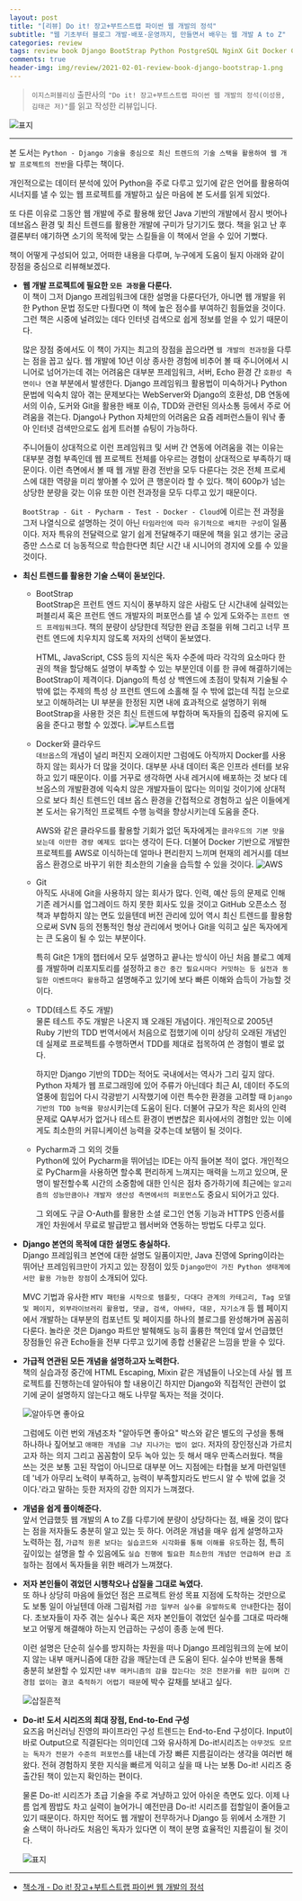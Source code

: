 ```yaml
---  
layout: post  
title: "[리뷰] Do it! 장고+부트스트랩 파이썬 웹 개발의 정석"  
subtitle: "웹 기초부터 블로그 개발·배포·운영까지, 만들면서 배우는 웹 개발 A to Z"  
categories: review  
tags: review book Django BootStrap Python PostgreSQL NginX Git Docker Cloud Pycharm HTTPS TDD O-Auth    
comments: true  
header-img: img/review/2021-02-01-review-book-django-bootstrap-1.png
---  
```

  
> `이지스퍼블리싱` 출판사의 `"Do it! 장고+부트스트랩 파이썬 웹 개발의 정석(이성용, 김태곤 저)"`를 읽고 작성한 리뷰입니다.  

![표지](https://theorydb.github.io/assets/img/review/2021-02-01-review-book-django-bootstrap-1.png)  

---
본 도서는 `Python - Django 기술을 중심으로 최신 트렌드의 기술 스택을 활용하여 웹 개발 프로젝트의 전반`을 다루는 책이다.

개인적으로는 데이터 분석에 있어 Python을 주로 다루고 있기에 같은 언어를 활용하여 시너지를 낼 수 있는 웹 프로젝트를 개발하고 싶은 마음에 본 도서를 읽게 되었다. 

또 다른 이유로 그동안 웹 개발에 주로 활용해 왔던 Java 기반의 개발에서 잠시 벗어나 데브옵스 환경 및 최신 트렌드를 활용한 개발에 구미가 당기기도 했다. 책을 읽고 난 후 결론부터 얘기하면 소기의 목적에 맞는 스킬들을 이 책에서 얻을 수 있어 기뻤다.

책이 어떻게 구성되어 있고, 어떠한 내용을 다루며, 누구에게 도움이 될지 아래와 같이 장점을 중심으로 리뷰해보겠다.


* __웹 개발 프로젝트에 필요한 `모든 과정`을 다룬다.__  
  이 책이 그저 Django 프레임워크에 대한 설명을 다룬다던가, 아니면 웹 개발을 위한 Python 문법 정도만 다뤘다면 이 책에 높은 점수를 부여하긴 힘들었을 것이다. 그런 책은 시중에 널려있는 데다 인터넷 검색으로 쉽게 정보를 얻을 수 있기 때문이다. 

  많은 장점 중에서도 이 책이 가지는 최고의 장점을 꼽으라면 `웹 개발의 전과정`을 다루는 점을 꼽고 싶다. 웹 개발에 10년 이상 종사한 경험에 비추어 볼 때 주니어에서 시니어로 넘어가는데 겪는 어려움은 대부분 프레임워크, 서버, Echo 환경 간 `호환성 측면이나 연결` 부분에서 발생한다. Django 프레임워크 활용법이 미숙하거나 Python 문법에 익숙치 않아 겪는 문제보다는 WebServer와 Django의 호환성, DB 연동에서의 이슈, 도커와 Git을 활용한 배포 이슈, TDD와 관련된 의사소통 등에서 주로 어려움을 겪는다. Django나 Python 자체만의 어려움은 요즘 레퍼런스들이 워낙 좋아 인터넷 검색만으로도 쉽게 트러블 슈팅이 가능하다. 

  주니어들이 상대적으로 이런 프레임워크 및 서버 간 연동에 어려움을 겪는 이유는 대부분 경험 부족인데 웹 프로젝트 전체를 아우르는 경험이 상대적으로 부족하기 때문이다. 이런 측면에서 볼 때 웹 개발  환경 전반을 모두 다룬다는 것은 전체 프로세스에 대한 역량을 미리 쌓아볼 수 있어 큰 행운이라 할 수 있다. 책이 600p가 넘는 상당한 분량을 갖는 이유 또한 이런 전과정을 모두 다루고 있기 때문이다. 

  `BootStrap - Git - Pycharm - Test - Docker - Cloud`에 이르는 전 과정을 그저 나열식으로 설명하는 것이 아닌 `타임라인에 따라 유기적으로 배치한 구성`이 일품이다. 저자 특유의 전달력으로 알기 쉽게 전달해주기 때문에 책을 읽고 생기는 궁금증만 스스로 더 능동적으로 학습한다면 최단 시간 내 시니어의 경지에 오를 수 있을것이다.

* __최신 트렌드를 활용한 기술 스택이 돋보인다.__  
  - BootStrap  
    BootStrap은 프런트 엔드 지식이 풍부하지 않은 사람도 단 시간내에 실력있는 퍼블리셔 혹은 프런트 엔드 개발자의 퍼포먼스를 낼 수 있게 도와주는 `프런트 엔드 프레임워크`다. 책의 분량이 상당한데 적당한 완급 조절을 위해 그리고 너무 프런트 엔드에 치우치지 않도록 저자의 선택이 돋보였다. 

    HTML, JavaScript, CSS 등의 지식은 독자 수준에 따라 각각의 요소마다 한 권의 책을 할당해도 설명이 부족할 수 있는 부분인데 이를 한 큐에 해결하기에는 BootStrap이 제격이다. Django의 특성 상 백엔드에 초점이 맞춰져 기술될 수 밖에 없는 주제의 특성 상 프런트 엔드에 소홀해 질 수 밖에 없는데 직접 눈으로 보고 이해하려는 UI 부분을 한정된 지면 내에 효과적으로 설명하기 위해 BootStrap을 사용한 것은 최신 트렌드에 부합하며 독자들의 집중력 유지에 도움을 준다고 평할 수 있겠다.
    ![부트스트랩](https://theorydb.github.io/assets/img/review/2021-02-01-review-book-django-bootstrap-2.png)  

  - Docker와 클라우드  
    `데브옵스`의 개념이 널리 퍼진지 오래이지만 그럼에도 아직까지 Docker를 사용하지 않는 회사가 더 많을 것이다. 대부분 사내 데이터 혹은 인프라 센터를 보유하고 있기 때문이다. 이를 거꾸로 생각하면 사내 레거시에 배포하는 것 보다 데브옵스의 개발환경에 익숙치 않은 개발자들이 많다는 의미일 것이기에 상대적으로 보다 최신 트렌드인 데브 옵스 환경을 간접적으로 경험하고 싶은 이들에게 본 도서는 유기적인 프로젝트 수행 능력을 향상시키는데 도움을 준다.

    AWS와 같은 클라우드를 활용할 기회가 없던 독자에게는 `클라우드의 기본 맛을 보는데 이만한 경량 예제도 없다`는 생각이 든다. 더불어 Docker 기반으로 개발한 프로젝트를 AWS로 이식하는데 얼마나 편리한지 느끼며 현재의 레거시를 데브옵스 환경으로 바꾸기 위한 최소한의 기술을 습득할 수 있을 것이다.
    ![AWS](https://theorydb.github.io/assets/img/review/2021-02-01-review-book-django-bootstrap-3.png)  

  - Git  
    아직도 사내에 Git을 사용하지 않는 회사가 많다. 인력, 예산 등의 문제로 인해 기존 레거시를 업그레이드 하지 못한 회사도 있을 것이고 GitHub 오픈소스 정책과 부합하지 않는 면도 있을텐데 버전 관리에 있어 역시 최신 트렌드를 활용함으로써 SVN 등의 전통적인 형상 관리에서 벗어나 Git을 익히고 싶은 독자에게는 큰 도움이 될 수 있는 부분이다. 

    특히 Git은 1개의 챕터에서 모두 설명하고 끝나는 방식이 아닌 처음 블로그 예제를 개발하며 리포지토리를 설정하고 `중간 중간 필요시마다 커밋하는 등 실전과 동일한 이벤트마다 활용`하고 설명해주고 있기에 보다 빠른 이해와 습득이 가능할 것이다.

  - TDD(테스트 주도 개발)  
    물론 테스트 주도 개발은 나온지 꽤 오래된 개념이다. 개인적으로 2005년 Ruby 기반의 TDD 번역서에서 처음으로 접했기에 이미 상당히 오래된 개념인데 실제로 프로젝트를 수행하면서 TDD를 제대로 접목하여 쓴 경험이 별로 없다. 

    하지만 Django 기반의 TDD는 적어도 국내에서는 역사가 그리 깊지 않다. Python 자체가 웹 프로그래밍에 있어 주류가 아닌데다 최근 AI, 데이터 주도의 열풍에 힘입어 다시 각광받기 시작했기에 이런 특수한 환경을 고려할 때 `Django 기반의 TDD 능력을 향상`시키는데 도움이 된다. 더불어 규모가 작은 회사의 인력 문제로 QA부서가 없거나 테스트 환경이 변변찮은 회사에서의 경험만 있는 이에게도 최소한의 커뮤니케이션 능력을 갖추는데 보탬이 될 것이다.

  - Pycharm과 그 외의 것들  
    Python에 있어 Pycharm을 뛰어넘는 IDE는 아직 들어본 적이 없다. 개인적으로 PyCharm을 사용하면 할수록 편리하게 느껴지는 매력을 느끼고 있으며, 문명이 발전할수록 시간의 소중함에 대한 인식은 점차 증가하기에 최근에는 `알고리즘의 성능만큼이나 개발자 생산성 측면에서의 퍼포먼스`도 중요시 되어가고 있다. 

    그 외에도 구글 O-Auth를 활용한 소셜 로그인 연동 기능과 HTTPS 인증서를 개인 차원에서 무료로 발급받고 웹서버와 연동하는 방법도 다루고 있다.

* __Django 본연의 목적에 대한 설명도 충실하다.__  
  Django 프레임워크 본연에 대한 설명도 일품이지만, Java 진영에 Spring이라는 뛰어난 프레임워크만이 가지고 있는 장점이 있듯 `Django만이 가진 Python 생태계에서만 활용 가능한 장점`이 소개되어 있다.
  
  MVC 기법과 유사한 `MTV 패턴을 시작으로 템플릿, 다대다 관계의 카테고리, Tag 모델 및 페이지, 외부라이브러리 활용법, 댓글, 검색, 아바타, 대문, 자기소개` 등 웹 페이지에서 개발하는 대부분의 컴포넌트 및 페이지를 하나의 블로그를 완성해가며 꼼꼼히 다룬다. 놀라운 것은 Django 파트만 발췌해도 능히 훌륭한 책인데 앞서 언급했던 장점들인 유관 Echo들을 전부 다루고 있기에 종합 선물같은 느낌을 받을 수 있다.

* __가급적 연관된 모든 개념을 설명하고자 노력한다.__   
  책의 실습과정 중간에 HTML Escaping, Mixin 같은 개념들이 나오는데 사실 웹 프로젝트를 진행하는데 알아둬야 할 내용이긴 하지만 Django와 직접적인 관련이 없기에 굳이 설명하지 않는다고 해도 나무랄 독자는 적을 것이다. 

  ![알아두면 좋아요](https://theorydb.github.io/assets/img/review/2021-02-01-review-book-django-bootstrap-4.png)  

  그럼에도 이런 번외 개념조차 "알아두면 좋아요" 박스와 같은 별도의 구성을 통해 하나하나 짚어보고 `애매한 개념을 그냥 지나가는 법이 없다`. 저자의 장인정신과 가르치고자 하는 의지 그리고 꼼꼼함이 모두 녹아 있는 듯 해서 매우 만족스러웠다. 책을 쓰는 것은 보통 고된 작업이 아니므로 대부분 어느 지점에는 타협을 보게 마련일텐데 '네가 아무리 노력이 부족하고, 능력이 부족할지라도 반드시 알 수 밖에 없을 것이다.'라고 말하는 듯한 저자의 강한 의지가 느껴졌다.
  
    
* __개념을 쉽게 풀이해준다.__  
  앞서 언급했듯 웹 개발의 A to Z를 다루기에 분량이 상당하다는 점, 배울 것이 많다는 점을 저자들도 충분히 알고 있는 듯 하다. 어려운 개념을 매우 쉽게 설명하고자 노력하는 점, `가급적 원론 보다는 실습코드와 시각화를 통해 이해를 유도`하는 점, 특히 깊이있는 설명을 할 수 있음에도 `실습 진행에 필요한 최소한의 개념만 언급하며 완급 조절`하는 점에서 독자들을 위한 배려가 느껴졌다.

* __저자 본인들이 겪었던 시행착오나 삽질을 그대로 녹였다.__  
  또 하나 상당히 마음에 들었던 점은 프로젝트 완성 목표 지점에 도착하는 것만으로도 보통 일이 아닐텐데 아래 그림처럼 `가끔 일부러 실수를 유발하도록 안내`한다는 점이다. 초보자들이 자주 겪는 실수나 혹은 저자 본인들이 겪었던 실수를 그대로 따라해보고 어떻게 해결해야 하는지 언급하는 구성이 종종 눈에 띈다. 

  이런 설명은 단순히 실수를 방지하는 차원을 떠나 Django 프레임워크의 눈에 보이지 않는 내부 매커니즘에 대한 감을 깨닫는데 큰 도움이 된다. 실수야 반복을 통해 충분히 보완할 수 있지만 `내부 매커니즘의 감을 잡는다는 것은 전문가를 위한 길이며 긴 경험 없이는 결코 축적하기 어렵기 때문`에 박수 갈채를 보내고 싶다. 

  ![삽질흔적](https://theorydb.github.io/assets/img/review/2021-02-01-review-book-django-bootstrap-5.png)  

* __Do-it! 도서 시리즈의 최대 장점, End-to-End 구성__  
  요즈음 머신러닝 진영의 파이프라인 구성 트렌드는 End-to-End 구성이다. Input이 바로 Output으로 직결된다는 의미인데 그와 유사하게 Do-it!시리즈는 `아무것도 모르는 독자가 전문가 수준의 퍼포먼스`를 내는데 가장 빠른 지름길이라는 생각을 여러번 해왔다. 전혀 경험하지 못한 지식을 빠르게 익히고 싶을 때 나는 보통 Do-it! 시리즈 중 출간된 책이 있는지 확인하는 편이다. 

  물론 Do-it! 시리즈가 초급 기술을 주로 겨냥하고 있어 아쉬운 측면도 있다. 이제 나름 업계 짬밥도 차고 실력이 늘어가니 예전만큼 Do-it! 시리즈를 접할일이 줄어들고 있기 때문이다. 하지만 적어도 웹 개발이 전무하거나 Django 등 위에서 소개한 기술 스택이 하나라도 처음인 독자가 있다면 이 책이 분명 효율적인 지름길이 될 것이다.

  ![표지](https://theorydb.github.io/assets/img/review/2021-02-01-review-book-django-bootstrap-1.png)  


---

* [책소개 - Do it! 장고+부트스트랩 파이썬 웹 개발의 정석](http://www.yes24.com/Product/Goods/96541859)
